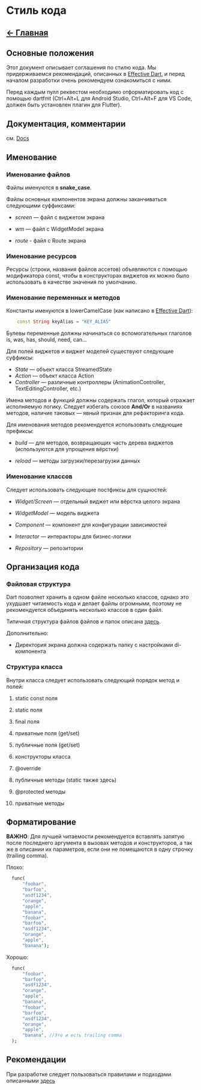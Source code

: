 # Стиль кода

## [<- Главная](../main.md)

## Основные положения

Этот документ описывает соглашения по стилю кода. Мы придерживаемся рекомендаций,
описанных в [Effective Dart](https://www.dartlang.org/guides/language/effective-dart),
и перед началом разработки очень рекомендуем ознакомиться с ними.

Перед каждым пулл реквестом необходимо отформатировать код с помощью dartfmt
(Ctrl+Alt+L для Android Studio, Ctrl+Alt+F для VS Code, должен быть установлен плагин для Flutter).

## Документация, комментарии

см. [Docs](https://www.dartlang.org/guides/language/effective-dart/documentation)

## Именование

### Именование файлов

Файлы именуются в **snake_case**.

Файлы основных компонентов экрана должны заканчиваться следующими суффиксами:

- *screen* — файл с виджетом экрана

- *wm* — файл с WidgetModel экрана

- *route* - файл c Route экрана

### Именование ресурсов

 Ресурсы (строки, названия файлов ассетов) объявляются с помощью модификатора const,
 чтобы в конструкторах виджетов их можно было использовать в качестве значения по умолчанию.

### Именование переменных и методов

 Константы именуются в lowerCamelCase (как написано в [Effective Dart](https://dart.dev/guides/language/effective-dart/style#prefer-using-lowercamelcase-for-constant-names)):

```dart
    const String keyAlias = "KEY_ALIAS"
```

 Булевы переменные должны начинаться со вспомогательных глаголов is, was, has, should, need, can...

 Для полей виджетов и виджет моделей существуют следующие суффиксы:

- *State* — объект класса StreamedState
- *Action* — объект класса Action
- *Controller* — различные контроллеры (AnimationController, TextEditingController, etc.)

 Имена методов и функций должны содержать глагол, который отражает исполняемую логику. Следует избегать союзов **And/Or** в названиях методов,
 наличие таковых — явный признак для рефакторинга кода.

 Для именования методов рекомендуется использовать следующие префиксы:

- *build* — для методов, возвращающих часть дерева виджетов (используются для упрощения вёрстки)

- *reload* — методы загрузки/перезагрузки данных

### Именование классов

Следует использовать следующие постфиксы для сущностей:

- *Widget/Screen* — отдельный виджет или вёрстка целого экрана

- *WidgetModel* — модель виджета

- *Component* — компонент для конфигурации зависимостей

- *Interactor* — интеракторы для бизнес-логики

- *Repository* — репозитории

## Организация кода

### Файловая структура

Dart позволяет хранить в одном файле несколько классов, однако это ухудшает читаемость кода и делает
 файлы огромными, поэтому не рекомендуется объединять несколько классов в один файл.

Типичная структура файлов файлов и папок описана [здесь](./structure.md).

Дополнительно:

- Директория экрана должна содержать папку с настройками di-компонента

### Структура класса

Внутри класса следует использовать следующий порядок метод и полей:

1. static const поля

1. static поля

1. final поля

1. приватные поля (get/set)

1. публичные поля (get/set)

1. конструкторы класса

1. @override

1. публичные методы (static также здесь)

1. @protected методы

1. приватные методы

## Форматирование

**ВАЖНО**: Для лучшей читаемости рекомендуется вставлять запятую после последнего аргумента в вызовах методов и конструкторов, а так же в описании их параметров, если они не помещаются в одну строчку (trailing comma).

Плохо:

```dart
  func(
      "foobar",
      "barfoo",
      "asdf1234",
      "orange",
      "apple",
      "banana",
      "foobar",
      "barfoo",
      "asdf1234",
      "orange",
      "apple",
      "banana");
```

Хорошо:

```dart
  func(
      "foobar",
      "barfoo",
      "asdf1234",
      "orange",
      "apple",
      "banana",
      "foobar",
      "barfoo",
      "asdf1234",
      "orange",
      "apple",
      "banana", //Это и есть trailing comma
  );
```

## Рекомендации

При разработке следует пользоваться правилами и подходами описанными [здесь](https://www.dartlang.org/guides/language/effective-dart/design)
